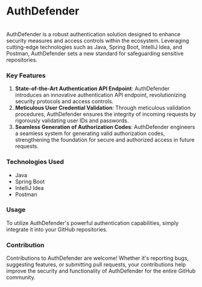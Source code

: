 <h1> AuthDefender </h1>
<br>
AuthDefender is a robust authentication solution designed to enhance security measures and access controls within the ecosystem. Leveraging cutting-edge technologies such as Java, Spring Boot, IntelliJ Idea, and Postman, AuthDefender sets a new standard for safeguarding sensitive repositories.
<br>
<h3>Key Features </h3>

1. **State-of-the-Art Authentication API Endpoint**: AuthDefender introduces an innovative authentication API endpoint, revolutionizing security protocols and access controls.
2. **Meticulous User Credential Validation**: Through meticulous validation procedures, AuthDefender ensures the integrity of incoming requests by rigorously validating user IDs and passwords.
3. **Seamless Generation of Authorization Codes**: AuthDefender engineers a seamless system for generating valid authorization codes, strengthening the foundation for secure and authorized access in future requests.
<h3> Technologies Used </h3>

- Java
- Spring Boot
- IntelliJ Idea
- Postman

<h3> Usage </h3>
To utilize AuthDefender's powerful authentication capabilities, simply integrate it into your GitHub repositories.
<br>
<h3> Contribution </h3>
Contributions to AuthDefender are welcome! Whether it's reporting bugs, suggesting features, or submitting pull requests, your contributions help improve the security and functionality of AuthDefender for the entire GitHub community.
